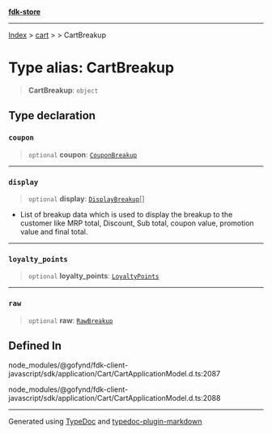 [**fdk-store**](../../../README.md)
***

[Index](../../../API.md) > [cart](../../README.md) > [<internal>](../README.md) > CartBreakup

# Type alias: CartBreakup

> **CartBreakup**: `object`

## Type declaration

### `coupon`

> `optional` **coupon**: [`CouponBreakup`](type-alias.CouponBreakup.md)

***

### `display`

> `optional` **display**: [`DisplayBreakup`](type-alias.DisplayBreakup.md)[]

- List of breakup data which is used
to display the breakup to the customer like MRP total, Discount, Sub total,
coupon value, promotion value and final total.

***

### `loyalty_points`

> `optional` **loyalty\_points**: [`LoyaltyPoints`](type-alias.LoyaltyPoints.md)

***

### `raw`

> `optional` **raw**: [`RawBreakup`](type-alias.RawBreakup.md)

## Defined In

node\_modules/@gofynd/fdk-client-javascript/sdk/application/Cart/CartApplicationModel.d.ts:2087

node\_modules/@gofynd/fdk-client-javascript/sdk/application/Cart/CartApplicationModel.d.ts:2088

***
Generated using [TypeDoc](https://typedoc.org/) and [typedoc-plugin-markdown](https://www.npmjs.com/package/typedoc-plugin-markdown)
